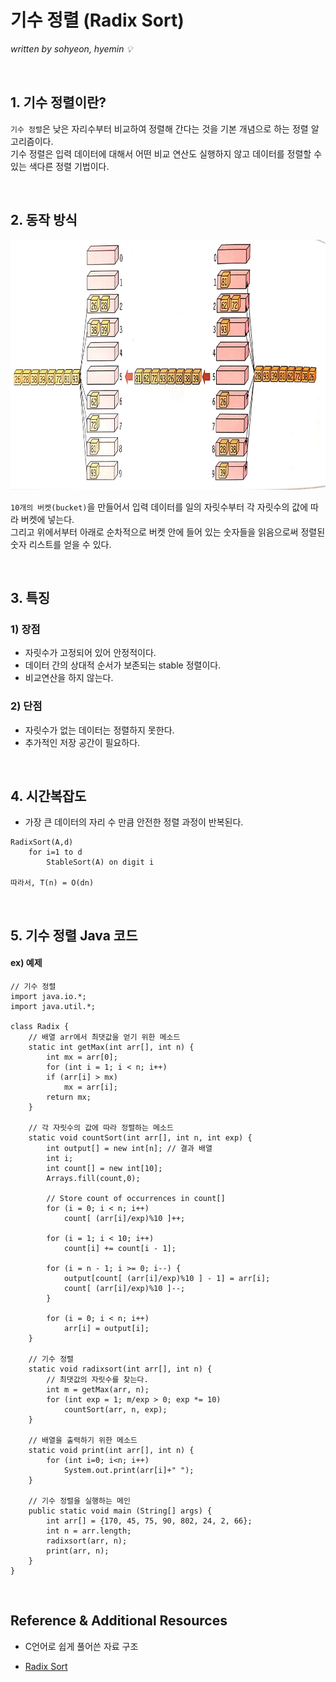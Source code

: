 # 기수 정렬 (Radix Sort)
*written by sohyeon, hyemin 💡*

<br>

## 1. 기수 정렬이란?

`기수 정렬`은 낮은 자리수부터 비교하여 정렬해 간다는 것을 기본 개념으로 하는 정렬 알고리즘이다.  
기수 정렬은 입력 데이터에 대해서 어떤 비교 연산도 실행하지 않고 데이터를 정렬할 수 있는 색다른 정렬 기법이다.  

<br>

## 2. 동작 방식

<img src="./resources/RadixSort.jpeg" height="400px">

`10개의 버켓(bucket)`을 만들어서 입력 데이터를 일의 자릿수부터 각 자릿수의 값에 따라 버켓에 넣는다.  
그리고 위에서부터 아래로 순차적으로 버켓 안에 들어 있는 숫자들을 읽음으로써 정렬된 숫자 리스트를 얻을 수 있다.  

<br>

## 3. 특징

### 1) 장점
- 자릿수가 고정되어 있어 안정적이다.  
- 데이터 간의 상대적 순서가 보존되는 stable 정렬이다.  
- 비교연산을 하지 않는다. 

### 2) 단점
- 자릿수가 없는 데이터는 정렬하지 못한다.  
- 추가적인 저장 공간이 필요하다.  

<br>

## 4. 시간복잡도

- 가장 큰 데이터의 자리 수 만큼 안전한 정렬 과정이 반복된다.  
```
RadixSort(A,d)
    for i=1 to d
        StableSort(A) on digit i
        
따라서, T(n) = O(dn)
```

<br>

## 5. 기수 정렬 Java 코드
#### ex) 예제
```
// 기수 정렬 
import java.io.*; 
import java.util.*; 

class Radix { 
    // 배열 arr에서 최댓값을 얻기 위한 메소드
    static int getMax(int arr[], int n) { 
        int mx = arr[0]; 
        for (int i = 1; i < n; i++) 
        if (arr[i] > mx) 
            mx = arr[i]; 
        return mx; 
    } 

    // 각 자릿수의 값에 따라 정렬하는 메소드 
    static void countSort(int arr[], int n, int exp) { 
        int output[] = new int[n]; // 결과 배열 
        int i; 
        int count[] = new int[10]; 
        Arrays.fill(count,0); 

        // Store count of occurrences in count[] 
        for (i = 0; i < n; i++) 
            count[ (arr[i]/exp)%10 ]++; 

        for (i = 1; i < 10; i++) 
            count[i] += count[i - 1]; 

        for (i = n - 1; i >= 0; i--) { 
            output[count[ (arr[i]/exp)%10 ] - 1] = arr[i]; 
            count[ (arr[i]/exp)%10 ]--; 
        } 

        for (i = 0; i < n; i++) 
            arr[i] = output[i]; 
    } 

    // 기수 정렬 
    static void radixsort(int arr[], int n) { 
        // 최댓값의 자릿수를 찾는다.
        int m = getMax(arr, n);     
        for (int exp = 1; m/exp > 0; exp *= 10) 
            countSort(arr, n, exp); 
    } 

    // 배열을 출력하기 위한 메소드 
    static void print(int arr[], int n) { 
        for (int i=0; i<n; i++) 
            System.out.print(arr[i]+" "); 
    } 

    // 기수 정렬을 실행하는 메인
    public static void main (String[] args) { 
        int arr[] = {170, 45, 75, 90, 802, 24, 2, 66}; 
        int n = arr.length; 
        radixsort(arr, n);  
        print(arr, n); 
    } 
} 

```

<br>

## Reference & Additional Resources
* C언어로 쉽게 풀어쓴 자료 구조  

* [Radix Sort](https://www.geeksforgeeks.org/radix-sort/)

